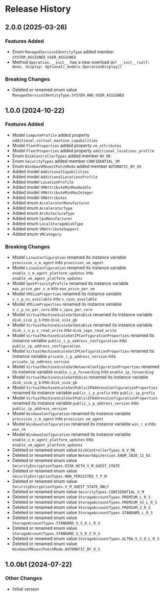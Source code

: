 # Release History

## 2.0.0 (2025-03-26)

### Features Added

  - Enum `ManagedServiceIdentityType` added member `SYSTEM_ASSIGNED_USER_ASSIGNED`
  - Method `Operation.__init__` has a new overload `def __init__(self: None, display: Optional[_models.OperationDisplay])`

### Breaking Changes

  - Deleted or renamed enum value `ManagedServiceIdentityType.SYSTEM_AND_USER_ASSIGNED`

## 1.0.0 (2024-10-22)

### Features Added

  - Model `ComputeProfile` added property `additional_virtual_machine_capabilities`
  - Model `FleetProperties` added property `vm_attributes`
  - Model `FleetProperties` added property `additional_locations_profile`
  - Enum `DiskControllerTypes` added member `NV_ME`
  - Enum `SecurityTypes` added member `CONFIDENTIAL_VM`
  - Enum `WindowsVMGuestPatchMode` added member `AUTOMATIC_BY_OS`
  - Added model `AdditionalCapabilities`
  - Added model `AdditionalLocationsProfile`
  - Added model `LocationProfile`
  - Added model `VMAttributeMinMaxDouble`
  - Added model `VMAttributeMinMaxInteger`
  - Added model `VMAttributes`
  - Added enum `AcceleratorManufacturer`
  - Added enum `AcceleratorType`
  - Added enum `ArchitectureType`
  - Added enum `CpuManufacturer`
  - Added enum `LocalStorageDiskType`
  - Added enum `VMAttributeSupport`
  - Added enum `VMCategory`

### Breaking Changes

  - Model `LinuxConfiguration` renamed its instance variable `provision_v_m_agent` into `provision_vm_agent`
  - Model `LinuxConfiguration` renamed its instance variable `enable_v_m_agent_platform_updates` into `enable_vm_agent_platform_updates`
  - Model `SpotPriorityProfile` renamed its instance variable `max_price_per_v_m` into `max_price_per_vm`
  - Model `VMSizeProperties` renamed its instance variable `v_c_p_us_available` into `v_cpus_available`
  - Model `VMSizeProperties` renamed its instance variable `v_c_p_us_per_core` into `v_cpus_per_core`
  - Model `VirtualMachineScaleSetDataDisk` renamed its instance variable `disk_size_g_b` into `disk_size_gb`
  - Model `VirtualMachineScaleSetDataDisk` renamed its instance variable `disk_i_o_p_s_read_write` into `disk_iops_read_write`
  - Model `VirtualMachineScaleSetIPConfigurationProperties` renamed its instance variable `public_i_p_address_configuration` into `public_ip_address_configuration`
  - Model `VirtualMachineScaleSetIPConfigurationProperties` renamed its instance variable `private_i_p_address_version` into `private_ip_address_version`
  - Model `VirtualMachineScaleSetNetworkConfigurationProperties` renamed its instance variable `enable_i_p_forwarding` into `enable_ip_forwarding`
  - Model `VirtualMachineScaleSetOSDisk` renamed its instance variable `disk_size_g_b` into `disk_size_gb`
  - Model `VirtualMachineScaleSetPublicIPAddressConfigurationProperties` renamed its instance variable `public_i_p_prefix` into `public_ip_prefix`
  - Model `VirtualMachineScaleSetPublicIPAddressConfigurationProperties` renamed its instance variable `public_i_p_address_version` into `public_ip_address_version`
  - Model `WindowsConfiguration` renamed its instance variable `provision_v_m_agent` into `provision_vm_agent`
  - Model `WindowsConfiguration` renamed its instance variable `win_r_m` into `win_rm`
  - Model `WindowsConfiguration` renamed its instance variable `enable_v_m_agent_platform_updates` into `enable_vm_agent_platform_updates`
  - Deleted or renamed enum value `DiskControllerTypes.N_V_ME`
  - Deleted or renamed enum value `NetworkApiVersion.ENUM_2020_11_01`
  - Deleted or renamed enum value `SecurityEncryptionTypes.DISK_WITH_V_M_GUEST_STATE`
  - Deleted or renamed enum value `SecurityEncryptionTypes.NON_PERSISTED_T_P_M`
  - Deleted or renamed enum value `SecurityEncryptionTypes.V_M_GUEST_STATE_ONLY`
  - Deleted or renamed enum value `SecurityTypes.CONFIDENTIAL_V_M`
  - Deleted or renamed enum value `StorageAccountTypes.PREMIUM_L_R_S`
  - Deleted or renamed enum value `StorageAccountTypes.PREMIUM_V2_L_R_S`
  - Deleted or renamed enum value `StorageAccountTypes.PREMIUM_Z_R_S`
  - Deleted or renamed enum value `StorageAccountTypes.STANDARD_L_R_S`
  - Deleted or renamed enum value `StorageAccountTypes.STANDARD_S_S_D_L_R_S`
  - Deleted or renamed enum value `StorageAccountTypes.STANDARD_S_S_D_Z_R_S`
  - Deleted or renamed enum value `StorageAccountTypes.ULTRA_S_S_D_L_R_S`
  - Deleted or renamed enum value `WindowsVMGuestPatchMode.AUTOMATIC_BY_O_S`

## 1.0.0b1 (2024-07-22)

### Other Changes

  - Initial version
